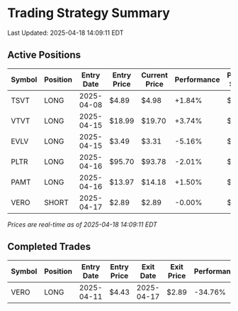 # Trading Strategy Summary

Last Updated: 2025-04-18 14:09:11 EDT

## Active Positions

| Symbol | Position | Entry Date | Entry Price | Current Price | Performance | P/L per Share |
|--------|----------|------------|-------------|---------------|-------------|--------------|
| TSVT | LONG | 2025-04-08 | $4.89 | $4.98 | +1.84% | $+0.09 |
| VTVT | LONG | 2025-04-15 | $18.99 | $19.70 | +3.74% | $+0.71 |
| EVLV | LONG | 2025-04-15 | $3.49 | $3.31 | -5.16% | $-0.18 |
| PLTR | LONG | 2025-04-16 | $95.70 | $93.78 | -2.01% | $-1.92 |
| PAMT | LONG | 2025-04-16 | $13.97 | $14.18 | +1.50% | $+0.21 |
| VERO | SHORT | 2025-04-17 | $2.89 | $2.89 | -0.00% | $-0.00 |

*Prices are real-time as of 2025-04-18 14:09:11 EDT*

## Completed Trades

| Symbol | Position | Entry Date | Entry Price | Exit Date | Exit Price | Performance |
|--------|----------|------------|-------------|-----------|------------|-------------|
| VERO | LONG | 2025-04-11 | $4.43 | 2025-04-17 | $2.89 | -34.76% |